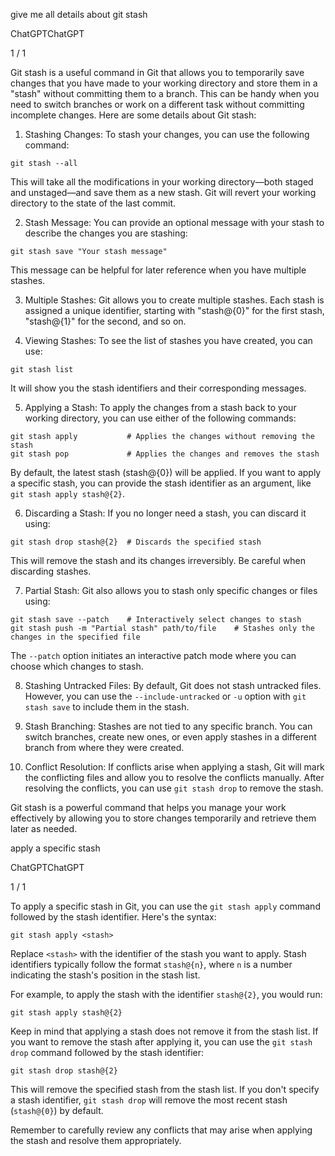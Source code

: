 give me all details about git stash

ChatGPTChatGPT

1 / 1

Git stash is a useful command in Git that allows you to temporarily save changes that you have made to your working directory and store them in a "stash" without committing them to a branch. This can be handy when you need to switch branches or work on a different task without committing incomplete changes. Here are some details about Git stash:

1.  Stashing Changes: To stash your changes, you can use the following command:

```
git stash --all

```

This will take all the modifications in your working directory—both staged and unstaged—and save them as a new stash. Git will revert your working directory to the state of the last commit.

2.  Stash Message: You can provide an optional message with your stash to describe the changes you are stashing:

```
git stash save "Your stash message"

```

This message can be helpful for later reference when you have multiple stashes.

3.  Multiple Stashes: Git allows you to create multiple stashes. Each stash is assigned a unique identifier, starting with "stash@{0}" for the first stash, "stash@{1}" for the second, and so on.
    
4.  Viewing Stashes: To see the list of stashes you have created, you can use:
    

```
git stash list

```

It will show you the stash identifiers and their corresponding messages.

5.  Applying a Stash: To apply the changes from a stash back to your working directory, you can use either of the following commands:

```
git stash apply           # Applies the changes without removing the stash
git stash pop             # Applies the changes and removes the stash

```

By default, the latest stash (stash@{0}) will be applied. If you want to apply a specific stash, you can provide the stash identifier as an argument, like `git stash apply stash@{2}`.

6.  Discarding a Stash: If you no longer need a stash, you can discard it using:

```
git stash drop stash@{2}  # Discards the specified stash

```

This will remove the stash and its changes irreversibly. Be careful when discarding stashes.

7.  Partial Stash: Git also allows you to stash only specific changes or files using:

```
git stash save --patch    # Interactively select changes to stash
git stash push -m "Partial stash" path/to/file    # Stashes only the changes in the specified file

```

The `--patch` option initiates an interactive patch mode where you can choose which changes to stash.

8.  Stashing Untracked Files: By default, Git does not stash untracked files. However, you can use the `--include-untracked` or `-u` option with `git stash save` to include them in the stash.
    
9.  Stash Branching: Stashes are not tied to any specific branch. You can switch branches, create new ones, or even apply stashes in a different branch from where they were created.
    
10.  Conflict Resolution: If conflicts arise when applying a stash, Git will mark the conflicting files and allow you to resolve the conflicts manually. After resolving the conflicts, you can use `git stash drop` to remove the stash.
    

Git stash is a powerful command that helps you manage your work effectively by allowing you to store changes temporarily and retrieve them later as needed.


apply a specific stash

ChatGPTChatGPT

1 / 1

To apply a specific stash in Git, you can use the `git stash apply` command followed by the stash identifier. Here's the syntax:

```
git stash apply <stash>

```

Replace `<stash>` with the identifier of the stash you want to apply. Stash identifiers typically follow the format `stash@{n}`, where `n` is a number indicating the stash's position in the stash list.

For example, to apply the stash with the identifier `stash@{2}`, you would run:

```
git stash apply stash@{2}

```

Keep in mind that applying a stash does not remove it from the stash list. If you want to remove the stash after applying it, you can use the `git stash drop` command followed by the stash identifier:

```
git stash drop stash@{2}

```

This will remove the specified stash from the stash list. If you don't specify a stash identifier, `git stash drop` will remove the most recent stash (`stash@{0}`) by default.

Remember to carefully review any conflicts that may arise when applying the stash and resolve them appropriately.
